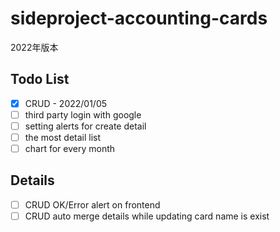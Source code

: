 # sideproject-accounting-cards  
2022年版本

## Todo List
- [X] CRUD - 2022/01/05
- [ ] third party login with google
- [ ] setting alerts for create detail
- [ ] the most detail list
- [ ] chart for every month

## Details
- [ ] CRUD OK/Error alert on frontend
- [ ] CRUD auto merge details while updating card name is exist
